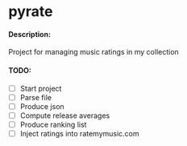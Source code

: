 # pyrate
#### Description:
Project for managing music ratings in my collection

#### TODO:
- [ ] Start project
- [ ] Parse file
- [ ] Produce json
- [ ] Compute release averages
- [ ] Produce ranking list
- [ ] Inject ratings into ratemymusic.com
